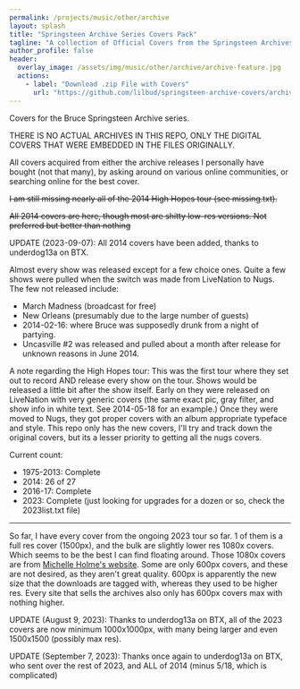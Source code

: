 ```yaml
---
permalink: /projects/music/other/archive
layout: splash
title: "Springsteen Archive Series Covers Pack"
tagline: "A collection of Official Covers from the Springsteen Archives Series"
author_profile: false
header:
  overlay_image: /assets/img/music/other/archive/archive-feature.jpg
  actions:
    - label: "Download .zip File with Covers"
      url: "https://github.com/lilbud/springsteen-archive-covers/archive/refs/heads/main.zip"
---
```


Covers for the Bruce Springsteen Archive series.

THERE IS NO ACTUAL ARCHIVES IN THIS REPO, ONLY THE DIGITAL COVERS THAT WERE EMBEDDED IN THE FILES ORIGINALLY.

All covers acquired from either the archive releases I personally have bought (not that many), by asking around on various online communities, or searching online for the best cover. 

~~I am still missing nearly all of the 2014 High Hopes tour (see missing.txt).~~

~~All 2014 covers are here, though most are shitty low-res versions. Not preferred but better than nothing~~

UPDATE (2023-09-07): All 2014 covers have been added, thanks to underdog13a on BTX.

Almost every show was released except for a few choice ones. Quite a few shows were pulled when the switch was made from LiveNation to Nugs. The few not released include:

- March Madness (broadcast for free)
- New Orleans (presumably due to the large number of guests)
- 2014-02-16: where Bruce was supposedly drunk from a night of partying.
- Uncasville #2 was released and pulled about a month after release for unknown reasons in June 2014.

A note regarding the High Hopes tour: This was the first tour where they set out to record AND release every show on the tour. Shows would be released a little bit after the show itself. Early on they were released on LiveNation with very generic covers (the same exact pic, gray filter, and show info in white text. See 2014-05-18 for an example.) Once they were moved to Nugs, they got proper covers with an album appropriate typeface and style. This repo only has the new covers, I'll try and track down the original covers, but its a lesser priority to getting all the nugs covers.

Current count:

- 1975-2013: Complete
- 2014: 26 of 27
- 2016-17: Complete
- 2023: Complete (just looking for upgrades for a dozen or so, check the 2023list.txt file)

---

So far, I have every cover from the ongoing 2023 tour so far. 1 of them is a full res cover (1500px), and the bulk are slightly lower res 1080x covers. Which seems to be the best I can find floating around. Those 1080x covers are from [Michelle Holme's website](https://michelleholme.com/portfolio/nugs-tour-2023). Some are only 600px covers, and these are not desired, as they aren't great quality. 600px is apparently the new size that the downloads are tagged with, whereas they used to be higher res. Every site that sells the archives also only has 600px covers max with nothing higher.

UPDATE (August 9, 2023):
Thanks to underdog13a on BTX, all of the 2023 covers are now minimum 1000x1000px, with many being larger and even 1500x1500 (possibly max res).

UPDATE (September 7, 2023):
Thanks once again to underdog13a on BTX, who sent over the rest of 2023, and ALL of 2014 (minus 5/18, which is complicated)